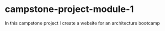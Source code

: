 # campstone-project-module-1
In this campstone project I create a website for an architecture bootcamp
